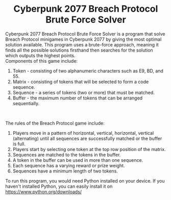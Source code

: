 <h1 align="center">Cyberpunk 2077 Breach Protocol Brute Force Solver</h1>

Cyberpunk 2077 Breach Protocol Brute Force Solver is a program that solve Breach Protocol minigames in Cyberpunk 2077 by giving the most optimal solution available. This program uses a brute-force approach, meaning it finds all the possible solutions firsthand then searches for the solution which outputs the highest points. 
<br />
Components of this game include:
1. Token - consisting of two alphanumeric characters such as E9, BD, and 55.
2. Matrix - consisting of tokens that will be selected to form a code sequence.
3. Sequence - a series of tokens (two or more) that must be matched.
4. Buffer - the maximum number of tokens that can be arranged sequentially.
<br />

The rules of the Breach Protocol game include:
1. Players move in a pattern of horizontal, vertical, horizontal, vertical (alternating) until all sequences are successfully matched or the buffer is full.
2. Players start by selecting one token at the top row position of the matrix.
3. Sequences are matched to the tokens in the buffer.
4. A token in the buffer can be used in more than one sequence.
5. Each sequence has a varying reward or prize weight.
6. Sequences have a minimum length of two tokens.

To run this program, you would need Python installed on your device. If you haven't installed Python, you can easily install it on
<https://www.python.org/downloads/>
